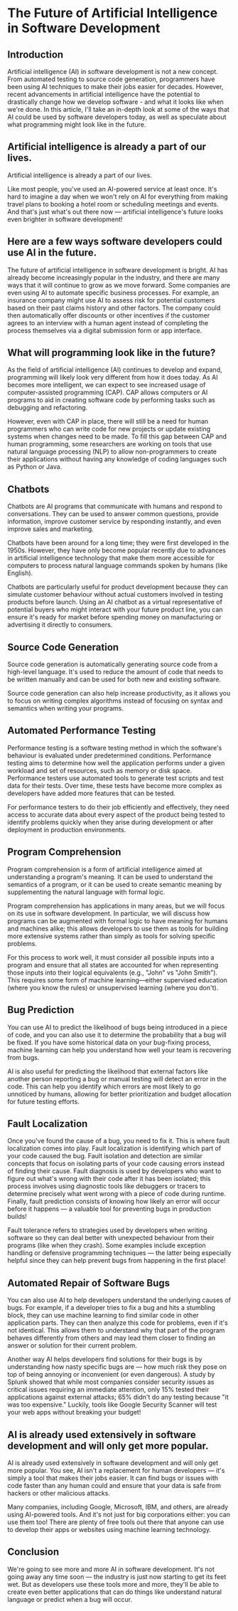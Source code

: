 # The Future of Artificial Intelligence in Software Development

## Introduction

Artificial intelligence (AI) in software development is not a new concept. From automated testing to source code generation, programmers have been using AI techniques to make their jobs easier for decades. However, recent advancements in artificial intelligence have the potential to drastically change how we develop software - and what it looks like when we're done. In this article, I'll take an in-depth look at some of the ways that AI could be used by software developers today, as well as speculate about what programming might look like in the future.

## Artificial intelligence is already a part of our lives.

Artificial intelligence is already a part of our lives.

Like most people, you've used an AI-powered service at least once. It's hard to imagine a day when we won't rely on AI for everything from making travel plans to booking a hotel room or scheduling meetings and events. And that's just what's out there now — artificial intelligence's future looks even brighter in software development!

## Here are a few ways software developers could use AI in the future.

The future of artificial intelligence in software development is bright. AI has already become increasingly popular in the industry, and there are many ways that it will continue to grow as we move forward. Some companies are even using AI to automate specific business processes. For example, an insurance company might use AI to assess risk for potential customers based on their past claims history and other factors. The company could then automatically offer discounts or other incentives if the customer agrees to an interview with a human agent instead of completing the process themselves via a digital submission form or app interface.

## What will programming look like in the future?

As the field of artificial intelligence (AI) continues to develop and expand, programming will likely look very different from how it does today. As AI becomes more intelligent, we can expect to see increased usage of computer-assisted programming (CAP). CAP allows computers or AI programs to aid in creating software code by performing tasks such as debugging and refactoring.

However, even with CAP in place, there will still be a need for human programmers who can write code for new projects or update existing systems when changes need to be made. To fill this gap between CAP and human programming, some researchers are working on tools that use natural language processing (NLP) to allow non-programmers to create their applications without having any knowledge of coding languages such as Python or Java.

## Chatbots

Chatbots are AI programs that communicate with humans and respond to conversations. They can be used to answer common questions, provide information, improve customer service by responding instantly, and even improve sales and marketing.

Chatbots have been around for a long time; they were first developed in the 1950s. However, they have only become popular recently due to advances in artificial intelligence technology that make them more accessible for computers to process natural language commands spoken by humans (like English).

Chatbots are particularly useful for product development because they can simulate customer behaviour without actual customers involved in testing products before launch. Using an AI chatbot as a virtual representative of potential buyers who might interact with your future product line, you can ensure it's ready for market before spending money on manufacturing or advertising it directly to consumers.

## Source Code Generation

Source code generation is automatically generating source code from a high-level language. It's used to reduce the amount of code that needs to be written manually and can be used for both new and existing software.

Source code generation can also help increase productivity, as it allows you to focus on writing complex algorithms instead of focusing on syntax and semantics when writing your programs.

## Automated Performance Testing

Performance testing is a software testing method in which the software's behaviour is evaluated under predetermined conditions. Performance testing aims to determine how well the application performs under a given workload and set of resources, such as memory or disk space. Performance testers use automated tools to generate test scripts and test data for their tests. Over time, these tests have become more complex as developers have added more features that can be tested.

For performance testers to do their job efficiently and effectively, they need access to accurate data about every aspect of the product being tested to identify problems quickly when they arise during development or after deployment in production environments.

## Program Comprehension

Program comprehension is a form of artificial intelligence aimed at understanding a program's meaning. It can be used to understand the semantics of a program, or it can be used to create semantic meaning by supplementing the natural language with formal logic.

Program comprehension has applications in many areas, but we will focus on its use in software development. In particular, we will discuss how programs can be augmented with formal logic to have meaning for humans and machines alike; this allows developers to use them as tools for building more extensive systems rather than simply as tools for solving specific problems.

For this process to work well, it must consider all possible inputs into a program and ensure that all states are accounted for when representing those inputs into their logical equivalents (e.g., "John" vs "John Smith"). This requires some form of machine learning—either supervised education (where you know the rules) or unsupervised learning (where you don't).

## Bug Prediction

You can use AI to predict the likelihood of bugs being introduced in a piece of code, and you can also use it to determine the probability that a bug will be fixed. If you have some historical data on your bug-fixing process, machine learning can help you understand how well your team is recovering from bugs.

AI is also useful for predicting the likelihood that external factors like another person reporting a bug or manual testing will detect an error in the code. This can help you identify which errors are most likely to go unnoticed by humans, allowing for better prioritization and budget allocation for future testing efforts.

## Fault Localization

Once you've found the cause of a bug, you need to fix it. This is where fault localization comes into play. Fault localization is identifying which part of your code caused the bug. Fault isolation and detection are similar concepts that focus on isolating parts of your code causing errors instead of finding their cause. Fault diagnosis is used by developers who want to figure out what's wrong with their code after it has been isolated; this process involves using diagnostic tools like debuggers or tracers to determine precisely what went wrong with a piece of code during runtime. Finally, fault prediction consists of knowing how likely an error will occur before it happens — a valuable tool for preventing bugs in production builds!

Fault tolerance refers to strategies used by developers when writing software so they can deal better with unexpected behaviour from their programs (like when they crash). Some examples include exception handling or defensive programming techniques — the latter being especially helpful since they can help prevent bugs from happening in the first place!

## Automated Repair of Software Bugs

You can also use AI to help developers understand the underlying causes of bugs. For example, if a developer tries to fix a bug and hits a stumbling block, they can use machine learning to find similar code in other application parts. They can then analyze this code for problems, even if it's not identical. This allows them to understand why that part of the program behaves differently from others and may lead them closer to finding an answer or solution for their current problem.

Another way AI helps developers find solutions for their bugs is by understanding how nasty specific bugs are — how much risk they pose on top of being annoying or inconvenient (or even dangerous). A study by Splunk showed that while most companies consider security issues as critical issues requiring an immediate attention, only 15% tested their applications against external attacks; 65% didn't do any testing because "it was too expensive." Luckily, tools like Google Security Scanner will test your web apps without breaking your budget!

## AI is already used extensively in software development and will only get more popular.

AI is already used extensively in software development and will only get more popular. You see, AI isn't a replacement for human developers — it's simply a tool that makes their jobs easier. It can find bugs or issues with code faster than any human could and ensure that your data is safe from hackers or other malicious attacks.

Many companies, including Google, Microsoft, IBM, and others, are already using AI-powered tools. And it's not just for big corporations either: you can use them too! There are plenty of free tools out there that anyone can use to develop their apps or websites using machine learning technology.

## Conclusion

We're going to see more and more AI in software development. It's not going away any time soon — the industry is just now starting to get its feet wet. But as developers use these tools more and more, they'll be able to create even better applications that can do things like understand natural language or predict when a bug will occur.